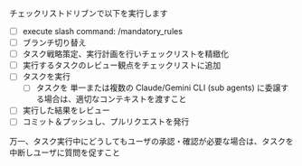 チェックリストドリブンで以下を実行します

- [ ] execute slash command: /mandatory_rules
- [ ] ブランチ切り替え
- [ ] タスク戦略策定、実行計画を行いチェックリストを精緻化
- [ ] 実行するタスクのレビュー観点をチェックリストに追加
- [ ] タスクを実行
    - [ ] タスクを 単一または複数の Claude/Gemini CLI (sub agents) に委譲する場合は、適切なコンテキストを渡すこと
- [ ] 実行した結果をレビュー
- [ ] コミット＆プッシュし、プルリクエストを発行

万一、タスク実行中にどうしてもユーザの承認・確認が必要な場合は、タスクを中断しユーザに質問を促すこと

